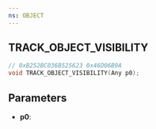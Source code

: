```yaml
---
ns: OBJECT
---
```

## TRACK_OBJECT_VISIBILITY

```c
// 0xB252BC036B525623 0x46D06B9A
void TRACK_OBJECT_VISIBILITY(Any p0);
```


## Parameters
* **p0**: 

